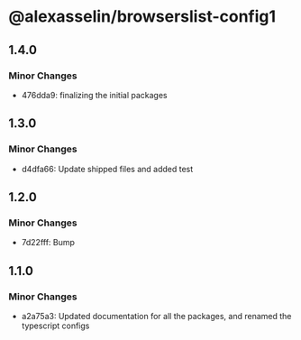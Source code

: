 # @alexasselin/browserslist-config1

## 1.4.0

### Minor Changes

- 476dda9: finalizing the initial packages

## 1.3.0

### Minor Changes

- d4dfa66: Update shipped files and added test

## 1.2.0

### Minor Changes

- 7d22fff: Bump

## 1.1.0

### Minor Changes

- a2a75a3: Updated documentation for all the packages, and renamed the typescript configs
